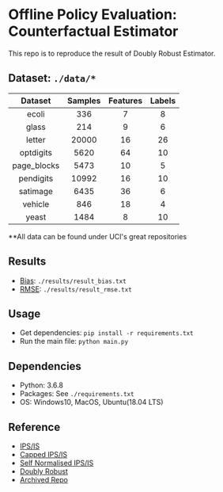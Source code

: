 # Offline Policy Evaluation: Counterfactual Estimator
This repo is to reproduce the result of Doubly Robust Estimator.


## Dataset: `./data/*`
|   Dataset   | Samples | Features | Labels |
|:-----------:|:-------:|:--------:|:------:|
|       ecoli |     336 |        7 |      8 |
|       glass |     214 |        9 |      6 |
|      letter |   20000 |       16 |     26 |
|   optdigits |    5620 |       64 |     10 |
| page_blocks |    5473 |       10 |      5 |
|   pendigits |   10992 |       16 |     10 |
|    satimage |    6435 |       36 |      6 |
|     vehicle |     846 |       18 |      4 |
|       yeast |    1484 |        8 |     10 |

**All data can be found under UCI's great repositories

## Results
- [Bias](https://github.com/Rowing0914/offline_policy_evaluation/blob/master/results/result_bias.txt): `./results/result_bias.txt`
- [RMSE](https://github.com/Rowing0914/offline_policy_evaluation/blob/master/results/result_rmse.txt): `./results/result_rmse.txt`


## Usage
- Get dependencies: `pip install -r requirements.txt`
- Run the main file: `python main.py`


## Dependencies
- Python: 3.6.8
- Packages: See `./requirements.txt`
- OS: Windows10, MacOS, Ubuntu(18.04 LTS)


## Reference
- [IPS/IS](http://www.stat.cmu.edu/~brian/905-2008/papers/Horvitz-Thompson-1952-jasa.pdf)
- [Capped IPS/IS](https://www.microsoft.com/en-us/research/wp-content/uploads/2013/11/bottou13a.pdf)
- [Self Normalised IPS/IS](https://www.cs.cornell.edu/people/tj/publications/swaminathan_joachims_15d.pdf)
- [Doubly Robust](https://arxiv.org/abs/1103.4601)
- [Archived Repo](https://github.com/Rowing0914/doubly_robust_estimator)